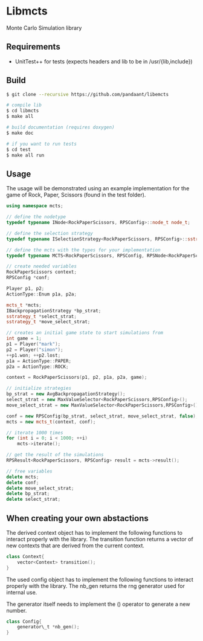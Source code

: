 # Libmcts
Monte Carlo Simulation library

## Requirements
* UnitTest++ for tests (expects headers and lib to be in /usr/{lib,include})

## Build
```bash
$ git clone --recursive https://github.com/pandaant/libemcts

# compile lib
$ cd libmcts
$ make all

# build documentation (requires doxygen)
$ make doc

# if you want to run tests
$ cd test 
$ make all run
```

## Usage

The usage will be demonstrated using an example implementation for the game of Rock, Paper, Scissors (found in the test folder).

```c++
using namespace mcts;

// define the nodetype
typedef typename INode<RockPaperScissors, RPSConfig>::node_t node_t;

// define the selection strategy
typedef typename ISelectionStrategy<RockPaperScissors, RPSConfig>::sstrategy_t sstrategy_t;

// define the mcts with the types for your implementation
typedef typename MCTS<RockPaperScissors, RPSConfig, RPSNode<RockPaperScissors,RPSConfig>, RPSResult<RockPaperScissors,RPSConfig>> mcts_t;

// create needed variables
RockPaperScissors context;
RPSConfig *conf;

Player p1, p2;
ActionType::Enum p1a, p2a;

mcts_t *mcts;
IBackpropagationStrategy *bp_strat;
sstrategy_t *select_strat;
sstrategy_t *move_select_strat;

// creates an initial game state to start simulations from
int game = 1;
p1 = Player("mark");
p2 = Player("simon");
++p1.won; ++p2.lost;
p1a = ActionType::PAPER;
p2a = ActionType::ROCK;

context = RockPaperScissors(p1, p2, p1a, p2a, game);

// initialize strategies
bp_strat = new AvgBackpropagationStrategy();
select_strat = new MaxValueSelector<RockPaperScissors,RPSConfig>();
move_select_strat = new MaxValueSelector<RockPaperScissors,RPSConfig>();

conf = new RPSConfig(bp_strat, select_strat, move_select_strat, false);
mcts = new mcts_t(context, conf);

// iterate 1000 times
for (int i = 0; i < 1000; ++i)
    mcts->iterate();

// get the result of the simulations
RPSResult<RockPaperScissors, RPSConfig> result = mcts->result();

// free variables
delete mcts;
delete conf;
delete move_select_strat;
delete bp_strat;
delete select_strat;
```



## When creating your own abstactions

The derived context object has to implement the following functions to interact properly with the library. The transition function returns a vector of new contexts that are derived from the current context.

```c++
class Context{
	vector<Context> transition();  
}
```

The used config object has to implement the following functions to interact properly with the library. The nb_gen returns the rng generator used for internal use. 

The generator itself needs to implement the () operator to generate a new number.

```c++
class Config{
	generator\_t *nb_gen();
}
```